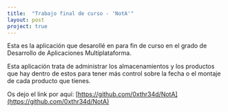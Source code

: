 ```yaml
---
title:  "Trabajo final de curso - 'NotA'"
layout: post
project: true
---
```


Esta es la aplicación que desarollé en para fin de curso en el grado de Desarrollo de Aplicaciones Multiplataforma.

Esta aplicación trata de administrar los almacenamientos y los productos que hay dentro de estos para tener más control sobre la fecha o el montaje de cada producto que tienes.

Os dejo el link por aquí: [https://github.com/0xthr34d/NotA](https://github.com/0xthr34d/NotA)